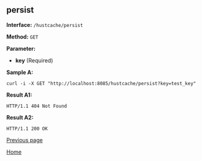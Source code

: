 ## persist ##

**Interface:** `/hustcache/persist`

**Method:** `GET`

**Parameter:** 

*  **key** (Required)  

**Sample A:**

    curl -i -X GET "http://localhost:8085/hustcache/persist?key=test_key"

**Result A1:**

	HTTP/1.1 404 Not Found
		
**Result A2:**

	HTTP/1.1 200 OK
	
[Previous page](../hustdb.md)

[Home](../../../index.md)